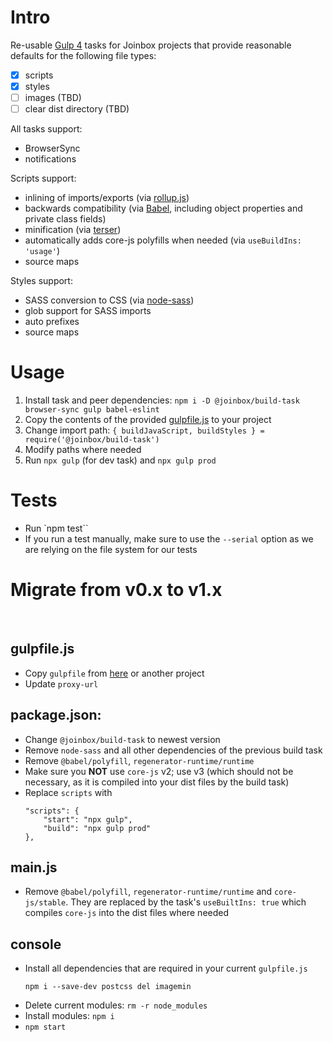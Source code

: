 # Intro

Re-usable [Gulp 4](https://github.com/gulpjs/gulp/tree/4.0) tasks for Joinbox projects that provide
reasonable defaults for the following file types:
- [x] scripts 
- [x] styles
- [ ] images (TBD)
- [ ] clear dist directory (TBD)

All tasks support:
- BrowserSync
- notifications

Scripts support:
- inlining of imports/exports (via [rollup.js](https://rollupjs.org/))
- backwards compatibility (via [Babel](https://babeljs.io/), including object properties and private class fields) 
- minification (via [terser](https://terser.org/))
- automatically adds core-js polyfills when needed (via `useBuildIns: 'usage'`)
- source maps

Styles support:
- SASS conversion to CSS (via [node-sass](https://www.npmjs.com/package/node-sass))
- glob support for SASS imports
- auto prefixes
- source maps

# Usage

1. Install task and peer dependencies: `npm i -D @joinbox/build-task browser-sync gulp babel-eslint`
1. Copy the contents of the provided [gulpfile.js](gulpfile.js) to your project
1. Change import path: `{ buildJavaScript, buildStyles } = require('@joinbox/build-task')`
1. Modify paths where needed
1. Run `npx gulp` (for dev task) and `npx gulp prod`


# Tests

- Run `npm test``
- If you run a test manually, make sure to use the `--serial` option as we are relying on the file
system for our tests


# Migrate from v0.x to v1.x
​
## gulpfile.js
* Copy `gulpfile` from [here](ttps://github.com/joinbox/build-task/blob/HEAD/gulpfile.js) or another project
* Update `proxy-url`
​
## package.json:
* Change `@joinbox/build-task` to newest version 
* Remove `node-sass` and all other dependencies of the previous build task
* Remove `@babel/polyfill`, `regenerator-runtime/runtime`
* Make sure you **NOT** use `core-js` v2; use v3 (which should not be necessary, as it is compiled
into your dist files by the build task)
* Replace `scripts` with
    ```
    "scripts": {
        "start": "npx gulp",
        "build": "npx gulp prod"
    },
    ```

## main.js
- Remove `@babel/polyfill`, `regenerator-runtime/runtime` and `core-js/stable`. They are replaced
by the task's `useBuiltIns: true` which compiles `core-js` into the dist files where needed
​
## console
* Install all dependencies that are required in your current `gulpfile.js`
    ```
    npm i --save-dev postcss del imagemin
    ````
* Delete current modules: `rm -r node_modules`
* Install modules: `npm i`
* `npm start`
